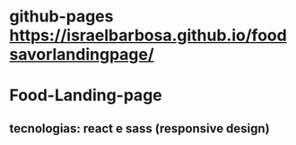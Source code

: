 # github-pages https://israelbarbosa.github.io/foodsavorlandingpage/

# Food-Landing-page

## tecnologias: react e sass (responsive design)